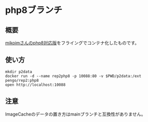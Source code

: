 # php8ブランチ

## 概要

[mikoimさんのphp8対応版](https://github.com/mikoim/p2-php/tree/php805)をフライングでコンテナ化したものです。

## 使い方

```shell
mkdir p2data
docker run -d --name rep2php8 -p 10088:80 -v $PWD/p2data:/ext pengo/rep2:php8
open http://localhost:10088
```

## 注意

ImageCacheのデータの置き方はmainブランチと互換性がありません。
